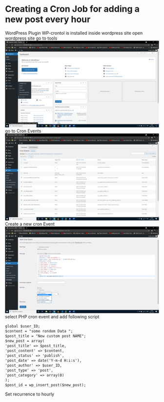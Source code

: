 # Creating a Cron Job for adding a new post every hour
WordPress Plugin WP-crontol is installed inside wordpress site
open wordpress site
go to tools
![Screenshot1](https://github.com/hiashutosh/Project-Test/blob/master/aws-infra/wp-deploy/images/wp-crontol%20(1).png)
go to Cron Events
![Screenshot2](https://github.com/hiashutosh/Project-Test/blob/master/aws-infra/wp-deploy/images/wp-crontol%20(2).png)
Create a new cron Event
![Screenshot3](https://github.com/hiashutosh/Project-Test/blob/master/aws-infra/wp-deploy/images/wp-crontol%20(3).png)
select PHP cron event and add following script

    global $user_ID;
    $content = "some rondom Data ";
    $post_title = "New custom post NAME";
    $new_post = array(
    'post_title' => $post_title,
    'post_content' => $content,
    'post_status' => 'publish',
    'post_date' => date('Y-m-d H:i:s'),
    'post_author' => $user_ID,
    'post_type' => 'post',
    'post_category' => array(0)
    );
    $post_id = wp_insert_post($new_post);
Set recurrence to hourly
